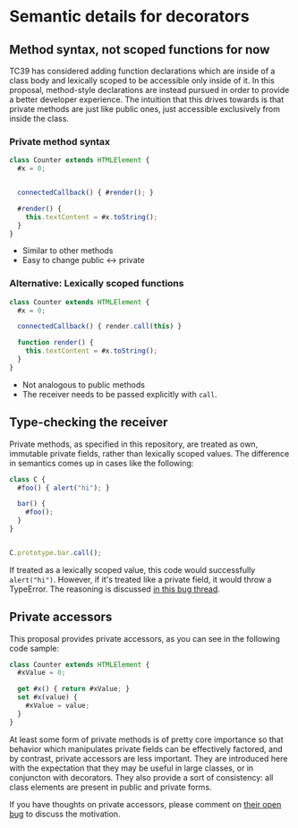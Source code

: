 # Semantic details for decorators

## Method syntax, not scoped functions for now

TC39 has considered adding function declarations which are inside of a class body and lexically scoped to be accessible
only inside of it. In this proposal, method-style declarations are instead pursued in order to provide a better developer
experience. The intuition that this drives towards is that private methods are just like public ones, just accessible
exclusively from inside the class.

### Private method syntax

```js
class Counter extends HTMLElement {
  #x = 0;


  connectedCallback() { #render(); }

  #render() {
    this.textContent = #x.toString();
  }
}
```

- Similar to other methods
- Easy to change public <-> private

### Alternative: Lexically scoped functions

```js
class Counter extends HTMLElement {
  #x = 0;

  connectedCallback() { render.call(this) }

  function render() {
    this.textContent = #x.toString();
  }
}
```
- Not analogous to public methods
- The receiver needs to be passed explicitly with `call`.

## Type-checking the receiver

Private methods, as specified in this repository, are treated as own, immutable private fields, rather than lexically
scoped values. The difference in semantics comes up in cases like the following:

```js
class C {
  #foo() { alert("hi"); }

  bar() {
    #foo();
  }
}


C.prototype.bar.call();
```

If treated as a lexically scoped value, this code would successfully `alert("hi")`. However, if it's treated like a
private field, it would throw a TypeError. The reasoning is discussed [in this bug thread](https://github.com/littledan/proposal-private-methods/issues/1).


## Private accessors

This proposal provides private accessors, as you can see in the following code sample:

```js
class Counter extends HTMLElement {
  #xValue = 0;

  get #x() { return #xValue; }
  set #x(value) {
    #xValue = value; 
  }
}
```

At least some form of private methods is of pretty core importance so that behavior which manipulates private fields can
be effectively factored, and by contrast, private accessors are less important. They are introduced here with the expectation
that they may be useful in large classes, or in conjuncton with decorators. They also provide a sort of consistency: all
class elements are present in public and private forms.

If you have thoughts on private accessors, please comment on [their open bug](https://github.com/littledan/proposal-private-methods/issues/7)
to discuss the motivation.
